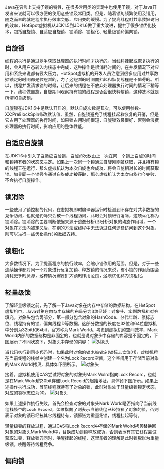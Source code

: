 
Java在语言上支持了锁的特性，在很多常用类的实现中也使用了锁，对于Java开发者来说就可以很方便的使用这些锁及常用类。但是，随着锁的频繁使用及错用，随之而来的就是程序执行效率变低、应用变的缓慢。为了提高线程对共享数据访问的效率，HotSpot虚拟机从JDK1.5到JDK1.6做了重大改进，提供了很多锁优化技术，包括自旋锁、自适应自旋锁、锁消除、锁粗化、轻量级锁和偏向锁。

## 自旋锁
线程的执行是通过竞争获取处理器的执行时间才执行的。当线程挂起或恢复执行的时，会从用户态转入内核态中完成，这种操作是很消耗时间的，在并发情况下对应用和系统来说都有很大压力。HotSpot虚拟机的开发人员注意到很多应用对共享数据锁定的时间都是很短暂的，为了这短暂的时间而挂起和恢复线程是不值得的。所以，线程并发请求锁的时候，让后来的线程在不放弃处理器执行时间的情况下稍等一下，线程做自旋，自旋期间观察持有锁的线程是否会很快释放锁，这种技术就是所谓的自旋锁。

自旋锁在JDK1.6中是默认开启的，默认自旋次数是10次，可以使用参数-XX:PreBlockSpin修改默认值。虽然，自旋锁避免了线程挂起和恢复的开销，但是它占用了处理器的执行时间，如果锁占用时间很短，自旋锁效果很好，否则会浪费处理器的执行时间，影响应用的整体性能。

## 自适应自旋锁
在JDK1.6中引入了自适应自旋锁，自旋的次数由上一次在同一个锁上自旋的时间和锁持有者的状态来决定。如果上一次同一个锁通过自旋刚刚被获取，并且持有锁的线程正在运行，那么虚拟机认为本次自旋也会成功，将会自旋相对长的时间获取锁。如果同一个锁很少通过自旋成功被获取，那么虚拟机认为本次自旋也会失败，不会执行自旋操作。

## 锁消除
一些使用了锁控制的代码，在虚拟机即时编译器运行时检测到不存在对共享数据的竞争访问，也就是代码只会被一个线程访问，此时会对锁进行消除，这项优化称为锁消除。锁消除的主要判断依据来源于逃逸分析(即分析对象的动态作用域，一个对象在方法内被定义后，在别的方法或线程中无法通过任何途径访问到这个对象，则可以进行一些优化操作)的数据支持。

## 锁粗化
大多数情况下，为了提高程序的执行效率，会缩小锁作用的范围。但是，对于一些连续操作都对同一个对象进行反复加锁、释放锁的情况来说，缩小锁的作用范围会消耗更多的资源，这种情况需要扩大锁的作用范围，这项优化称为锁粗化。

## 轻量级锁
了解轻量级锁之前，先了解一下Java对象在内存中存储的数据结构。在HotSpot虚拟机中，Java对象在内存中存储的布局分为3块区域：对象头、实例数据和对齐填充。对象头包含两部分，第一部分包含对象的HashCode、分代年龄、锁标志位、线程持有的锁、偏向线程ID等数据，这部分数据的长度在32位和64位虚拟机中分别为32bit和64bit，官方称为Mark World。考虑到虚拟机的空间效率，Mark World内部的数据结构是非固定的，也就是说对象头中存储的内容是不固定的，下图展示了不同状态下，对象头中存储的内容：
![对象头](https://github.com/wind7rui/HighConcurrency/blob/master/Mark-World.png)

当代码执行到同步代码时，如果此时对象的锁未被锁定(锁标志位位01)，虚拟机将在当前线程的栈帧中创建一个名为Lock Record空间，这个空间用于存储当前对象的Mark World拷贝，具体如下图所示。
![对象头](https://github.com/wind7rui/HighConcurrency/blob/master/Mark-World.png)

接着，虚拟机使用CAS尝试将对象的对象头Mark Wolrd指向Lock Record，也就是在Mark Wolrd的30bit存储Lock Record的起始地址，具体如下图所示。如果上述操作执行成功，当前线程就持有了对象的锁，此时对象处于轻量级锁锁定状态，对应的锁标志位为00。
![对象头](https://github.com/wind7rui/HighConcurrency/blob/master/Mark-World.png)

如果上述操作执行失败，首先会检查对象的对象头Mark World是否指向了当前线程栈帧中的Lock Record，如果指向了则表示当前线程已经持有了对象的锁，否则表示对象的锁已经被其它线程持有，锁膨胀为重量级锁，线程挂起等待。

轻量级锁的释放过程，通过CAS将Lock Record中存储的Mark Wolrd拷贝替换回对象的对象头Mark Wolrd中，替换成功则锁释放成功，否则表示有其它线程尝试获取过锁，释放锁的同时，唤醒挂起的线程，这里笔者的理解是此时锁膨胀为重量级锁，唤醒等待线程竞争。

## 偏向锁
